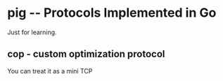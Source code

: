 # pig -- Protocols Implemented in Go

Just for learning.

## cop - custom optimization protocol

You can treat it as a mini TCP
